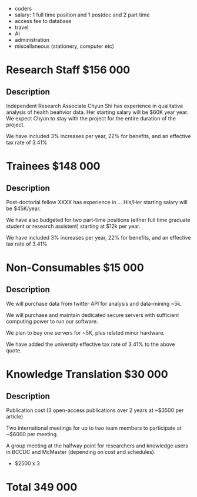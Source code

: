 - coders
- salary:  1 full time position and 1 postdoc and 2 part time
- access fee to database
- travel 
- AI 
- administration
- miscellaneous (stationery, computer etc)

# Research Staff $156 000

## Description 

Independent Research Associate Chyun Shi has experience in qualitative analysis of health beahvior data. 
Her starting salary will be $60K year year.
We expect Chyun to stay with the project for the entire duration of the project.

We have included 3% increases per year, 22% for benefits, and an effective tax rate of 3.41%

# Trainees $148 000

## Description

Post-doctorial fellow XXXX has experience in ... 
His/Her starting salary will be $45K/year. 

We have also budgeted for two part-time positions (either full time graduate student or research assistent) starting at $12k per year. 

We have included 3% increases per year, 22% for benefits, and an effective tax rate of 3.41%

# Non-Consumables $15 000 

## Description

We will purchase data from twitter API for analysis and data-mining ~5k.

We will purchase and maintain dedicated secure servers with sufficient computing power to run our software.

We plan to buy one servers for ~5K, plus related minor hardware.

We have added the university effective tax rate of 3.41% to the above quote.

# Knowledge Translation $30 000

## Description

Publication cost (3 open-access publications over 2 years at ~$3500 per article)

Two international meetings for up to two team members to participate at ~$6000 per meeting.

A group meeting at the halfway point for researchers and knowledge users in BCCDC and McMaster (depending on cost and schedules).
* $2500 x 3

# Total 349 000
